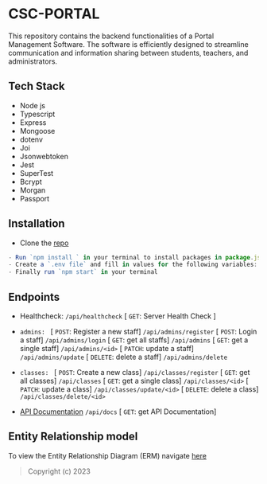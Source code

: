 # CSC-PORTAL
This repository contains the backend functionalities of a Portal Management Software. The software is efficiently designed to streamline communication and information sharing between students, teachers, and administrators.

 ## Tech Stack
- Node js
- Typescript
- Express
- Mongoose
- dotenv
- Joi
- Jsonwebtoken
- Jest
- SuperTest
- Bcrypt
- Morgan
- Passport

## Installation
- Clone the [repo](https://github.com/Okafor-Ifeanyi/csc_school_portal.git) 
``` js
- Run `npm install ` in your terminal to install packages in package.json
- Create a `.env file` and fill in values for the following variables: - `DATABASE_URI`
- Finally run `npm start` in your terminal
```
## Endpoints 
- Healthcheck: `/api/healthcheck` 
    [ `GET`: Server Health Check ]

 - `admins: `
    [ `POST`: Register a new staff]  `/api/admins/register`
    [ `POST`: Login a staff]  `/api/admins/login`
    [ `GET`: get all staffs] `/api/admins`
    [ `GET`: get a single staff] `/api/admins/<id>`
    [ `PATCH`: update a staff] `/api/admins/update`
    [ `DELETE`: delete a staff] `/api/admins/delete`

 - `classes: `
    [ `POST`: Create a new class]  `/api/classes/register`
    [ `GET`: get all classes] `/api/classes`
    [ `GET`: get a single class] `/api/classes/<id>`
    [ `PATCH`: update a class] `/api/classes/update/<id>`
    [ `DELETE`: delete a class] `/api/classes/delete/<id>`



- [API Documentation](https://documenter.getpostman.com/view/26151840/2s93JtQixJ) `/api/docs` [ `GET`: get API Documentation] 
## Entity Relationship model
To view the Entity Relationship Diagram (ERM) navigate [here](https://github.com/Okafor-Ifeanyi/csc_school_portal/blob/c2c0e0da14eddb6630860032c127b544e2d90622/ERM/CSC%20School%20Portal.pdf)

> Copyright (c) 2023 